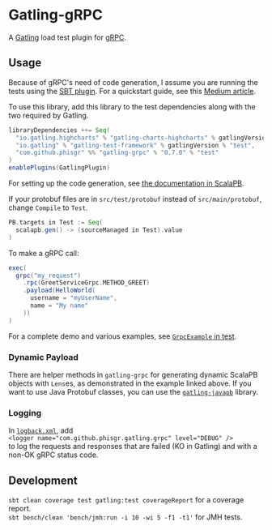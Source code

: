 # Gatling-gRPC

A [Gatling](http://gatling.io/) load test plugin for [gRPC](https://grpc.io/).

## Usage

Because of gRPC's need of code generation,
I assume you are running the tests using the
[SBT plugin](https://gatling.io/docs/current/extensions/sbt_plugin/).
For a quickstart guide, see this
[Medium article](https://medium.com/@georgeleung_7777/a-demo-of-gatling-grpc-bc92158ca808).

To use this library, add this library to the test dependencies
along with the two required by Gatling.

```sbt
libraryDependencies ++= Seq(
  "io.gatling.highcharts" % "gatling-charts-highcharts" % gatlingVersion % "test",
  "io.gatling" % "gatling-test-framework" % gatlingVersion % "test",
  "com.github.phisgr" %% "gatling-grpc" % "0.7.0" % "test"
)
enablePlugins(GatlingPlugin)
```

For setting up the code generation, see
[the documentation in ScalaPB](https://scalapb.github.io/sbt-settings.html).

If your protobuf files are in `src/test/protobuf`
instead of `src/main/protobuf`, change `Compile` to `Test`.

```sbt
PB.targets in Test := Seq(
  scalapb.gen() -> (sourceManaged in Test).value
)
```

To make a gRPC call:

```scala
exec(
  grpc("my_request")
    .rpc(GreetServiceGrpc.METHOD_GREET)
    .payload(HelloWorld(
      username = "myUserName",
      name = "My name"
    ))
)
```

For a complete demo and various examples,
see [`GrpcExample` in test](src/test/scala/com/github/phisgr/example/GrpcExample.scala).

### Dynamic Payload
There are helper methods in `gatling-grpc` for
generating dynamic ScalaPB objects with `Lens`es,
as demonstrated in the example linked above.
If you want to use Java Protobuf classes,
you can use the [`gatling-javapb`](java-pb) library.

### Logging
In [`logback.xml`](https://gatling.io/docs/current/general/debugging/#logback), add  
`<logger name="com.github.phisgr.gatling.grpc" level="DEBUG" />`  
to log the requests and responses that are failed (KO in Gatling)
and with a non-OK gRPC status code.

## Development

`sbt clean coverage test gatling:test coverageReport` for a coverage report.  
`sbt bench/clean 'bench/jmh:run -i 10 -wi 5 -f1 -t1'` for JMH tests.
